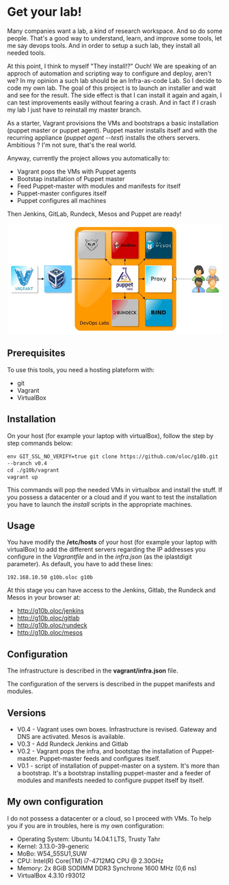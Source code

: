 # Get your lab!
Many companies want a lab, a kind of research workspace. And so do some people. That's a good way to understand, learn, and improve some tools, let me say devops tools. And in order to setup a such lab, they install all needed tools.

At this point, I think to myself "They install!?" Ouch! We are speaking of an approch of automation and scripting way to configure and deploy, aren't we?  In my opinion a such lab should be an Infra-as-code Lab. So I decide to code my own lab. The goal of this project is to launch an installer and wait and see for the result. The side effect is that I can install it again and again, I can test improvements easily without fearing a crash. And in fact if I crash my lab I just have to reinstall my master branch. 

As a starter, Vagrant provisions the VMs and bootstraps a basic installation (puppet master or puppet agent). Puppet master installs itself and with the recurring appliance (*puppet agent --test*) installs the others servers. Ambitious ? I'm not sure, that's the real world.

Anyway, currently the project allows you automatically to:
* Vagrant pops the VMs with Puppet agents
* Bootstap installation of Puppet master
* Feed Puppet-master with modules and manifests for itself
* Puppet-master configures itself
* Puppet configures all machines

Then Jenkins, GitLab, Rundeck, Mesos and Puppet are ready!

![Scheme](./docs/g10b.jpg)

## Prerequisites
To use this tools, you need a hosting plateform with:
* git
* Vagrant 
* VirtualBox

## Installation
On your host (for example your laptop with virtualBox), follow the step by step commands below:

    env GIT_SSL_NO_VERIFY=true git clone https://github.com/oloc/g10b.git --branch v0.4
    cd ./g10b/vagrant
    vagrant up

This commands will pop the needed VMs in virtualbox and install the stuff.
If you possess a datacenter or a cloud and if you want to test the installation you have to launch the *install* scripts in the appropriate machines.

## Usage
You have modify the **/etc/hosts** of your host (for example your laptop with virtualBox) to add the different servers regarding the IP addresses you configure in the _Vagrantfile_ and in the _infra.json_ (as the iplastdigit parameter). As default, you have to add these lines:

    192.168.10.50 g10b.oloc g10b

At this stage you can have access to the Jenkins, Gitlab, the Rundeck and Mesos in your browser at:
* http://g10b.oloc/jenkins
* http://g10b.oloc/gitlab
* http://g10b.oloc/rundeck
* http://g10b.oloc/mesos


## Configuration
The infrastructure is described in the **vagrant/infra.json** file. 

The configuration of the servers is described in the puppet manifests and modules.

## Versions
* V0.4 - Vagrant uses own boxes. Infrastructure is revised. Gateway and DNS are activated. Mesos is available.
* V0.3 - Add Rundeck Jenkins and Gitlab
* V0.2 - Vagrant pops the infra, and bootstap the installation of Puppet-master. Puppet-master feeds and configures itself.
* V0.1 - script of installation of puppet-master on a system. It's more than a bootstrap. It's a bootstrap installing puppet-master and a feeder of modules and manifests needed to configure puppet itself by itself.


## My own configuration
I do not possess a datacenter or a cloud, so I proceed with VMs. To help you if you are in troubles, here is my own configuration:

* Operating System: Ubuntu 14.04.1 LTS, Trusty Tahr
* Kernel: 3.13.0-39-generic
* MoBo: W54_55SU1,SUW
* CPU: Intel(R) Core(TM) i7-4712MQ CPU @ 2.30GHz
* Memory: 2x 8GiB SODIMM DDR3 Synchrone 1600 MHz (0,6 ns)
* VirtualBox 4.3.10 r93012
